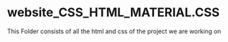 # website_CSS_HTML_MATERIAL.CSS
This Folder consists of all the html and css of the project we are working on
